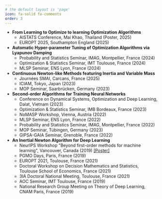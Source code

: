 ```yaml
---
# the default layout is 'page'
icon: fa-solid fa-comments
order: 3
---
```


*   **From Learning to Optimize to learning Optimization Algorithms**
    *   AISTATS Conference, Mai Khao, Thailand (Poster, 2025)
    *   EUROPT 2025, Southampton England (2025)
*   **Automatic Hyper-parameter Tuning of Optimization Algorithms via Lyapunov Damping**
    *   Probability and Statistics Seminar, IMAG, Montpellier, France (2024)
    *   Optimization & Statistics Seminar, IMT Toulouse, France (2024)
    *   MLSP Seminar, ENS Lyon, France (2024)
*   **Continuous Newton-like Methods featuring Inertia and Variable Mass**
    *   Journées SMAI, Carcans, France (2025)
    *   ICIAM, Tokyo, Japan (2023)
    *   MOP Seminar, Saarbrücken, Germany (2023)
*   **Second-order Algorithms for Training Neural Networks**
    *   Conference on Dynamical Systems, Optimization and Deep Learning, Dalat, Vietnam (2023)
    *   Optimization & Statistics Seminar, IMB Bordeaux, France (2023)
    *   NoMASP Workshop, Vienna, Austria (2022)
    *   MLSP Seminar, ENS Lyon, France (2022)
    *   Probability and Statistics Seminar, IMAG, Montpellier, France (2022)
    *   MOP Seminar, Tübingen, Germany (2023)
    *   GIPSA-GAIA Seminar, Grenoble, France (2022)
*   **An Inertial Newton Algorithm for Deep Learning**
    *   NeurIPS Workshop "Beyond first-order methods for machine learning", Vancouver, Canada (2019) [\[Poster\]](/images/INNA_poster.png)
    *   PGMO Days, Paris, France (2019)
    *   EUROPT 2021, Toulouse, France (2021)
    *   Doctoral Workshop on Decision Mathematics and Statistics, Toulouse School of Economics, France (2021)
    *   3IA Doctoral National Meeting, Toulouse, France (2021)
    *   AOC Seminar, IMT Toulouse, France (2019)
    *   National Research Group Meeting on Theory of Deep Learning, CNAM Paris, France (2019)